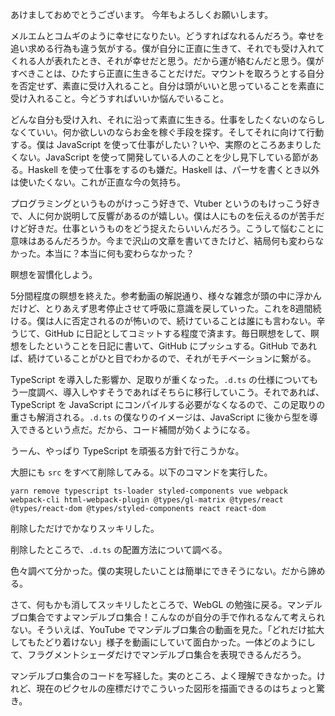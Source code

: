 あけましておめでとうございます。
今年もよろしくお願いします。

メルエムとコムギのように幸せになりたい。どうすればなれるんだろう。幸せを追い求める行為も違う気がする。僕が自分に正直に生きて、それでも受け入れてくれる人が表れたとき、それが幸せだと思う。だから運が絡むんだと思う。僕がすべきことは、ひたすら正直に生きることだけだ。マウントを取ろうとする自分を否定せず、素直に受け入れること。自分は頭がいいと思っていることを素直に受け入れること。今どうすればいいか悩んでいること。

どんな自分も受け入れ、それに沿って素直に生きる。仕事をしたくないのならしなくていい。何か欲しいのならお金を稼ぐ手段を探す。そしてそれに向けて行動する。僕は JavaScript を使って仕事がしたい？いや、実際のところあまりしたくない。JavaScript を使って開発している人のことを少し見下している節がある。Haskell を使って仕事をするのも嫌だ。Haskell は、パーサを書くとき以外は使いたくない。これが正直な今の気持ち。

プログラミングというものがけっこう好きで、Vtuber というのもけっこう好きで、人に何か説明して反響があるのが嬉しい。僕は人にものを伝えるのが苦手だけど好きだ。仕事というものをどう捉えたらいいんだろう。こうして悩むことに意味はあるんだろうか。今まで沢山の文章を書いてきたけど、結局何も変わらなかった。本当に？本当に何も変わらなかった？

瞑想を習慣化しよう。

5分間程度の瞑想を終えた。参考動画の解説通り、様々な雑念が頭の中に浮かんだけど、とりあえず思考停止させて呼吸に意識を戻していった。これを8週間続ける。僕は人に否定されるのが怖いので、続けていることは誰にも言わない。辛うじて、GitHub に日記としてコミットする程度で済ます。毎日瞑想をして、瞑想をしたということを日記に書いて、GitHub にプッシュする。GitHub であれば、続けていることがひと目でわかるので、それがモチベーションに繋がる。

TypeScript を導入した影響か、足取りが重くなった。`.d.ts` の仕様についてもう一度調べ、導入しやすそうであればそちらに移行していこう。それであれば、TypeScript を JavaScript にコンパイルする必要がなくなるので、この足取りの重さも解消される。`.d.ts` の僕なりのイメージは、JavaScript に後から型を導入できるという点だ。だから、コード補間が効くようになる。

うーん、やっぱり TypeScript を頑張る方針で行こうかな。

大胆にも `src` をすべて削除してみる。以下のコマンドを実行した。

```
yarn remove typescript ts-loader styled-components vue webpack webpack-cli html-webpack-plugin @types/gl-matrix @types/react @types/react-dom @types/styled-components react react-dom
```

削除しただけでかなりスッキリした。

削除したところで、`.d.ts` の配置方法について調べる。

色々調べて分かった。僕の実現したいことは簡単にできそうにない。だから諦める。

さて、何もかも消してスッキリしたところで、WebGL の勉強に戻る。マンデルブロ集合ですよマンデルブロ集合！こんなのが自分の手で作れるなんて考えられない。そういえば、YouTube でマンデルブロ集合の動画を見た。「どれだけ拡大してもたどり着けない」様子を動画にしていて面白かった。一体どのようにして、フラグメントシェーダだけでマンデルブロ集合を表現できるんだろう。

マンデルブロ集合のコードを写経した。実のところ、よく理解できなかった。けれど、現在のピクセルの座標だけでこういった図形を描画できるのはちょっと驚き。
